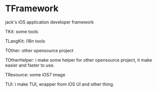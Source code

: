 TFramework
==========

jack's iOS application developer framework

TKit: some tools

TLangKit: i18n tools

TOther: other opensource project

TOtherHelper: i make some helper for other opensource project, it make easier and faster to use.

TResource: some iOS7 image

TUI: i make TUI, wrapper from iOS UI and other thing.
